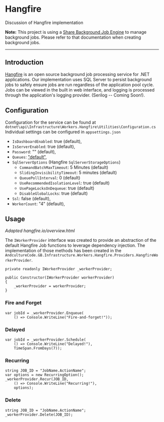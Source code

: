 # Hangfire

Discussion of Hangfire implementation

**Note:** This project is using a [Share Background Job Engine](./job-engine.md) to manage background jobs. Please refer to that documentation when creating background jobs.

---

## Introduction

[Hangfire](hangfire.io) is an open source background job processing service for .NET applications.
Our implementation uses SQL Server to persist background jobs to safely ensure jobs are run regardless of the application pool cycle. Jobs can be viewed in the built in web interface, and logging is processed through the application's logging provider. (Serilog -- Coming Soon!).

## Configuration

Configuration for the service can be found at `dotnet\api\Infrastructure\Workers.Hangfire\Utilities\Configuration.cs`
Individual settings can be configured in `appsettings.json`

-   `IsDashboardEnabled`: true (default),
-   `IsServerEnabled`: true (default),
-   `Password`: "" (default),
-   `Queues`: ["default"](default),
-   `SqlServerOptions` (Hangfire `SqlServerStorageOptions`)
    -   `CommandBatchMaxTimeout`: 5 Minutes (default)
    -   `SlidingInvisibilityTimeout`: 5 minutes (default)
    -   `QueuePollInterval`: 0 (default)
    -   `UseRecommendedIsolationLevel`: true (default)
    -   `UsePageLocksOnDequeue`: true (default)
    -   `DisableGlobalLocks`: true (default)
-   `Ssl`: false (default),
-   `WorkerCount`: "4" (default),

## Usage

_Adapted hangfire.io/overview.html_

The `IWorkerProvider` interface was created to provide an abstraction of the default Hangfire Job functions to leverage dependency injection. The implementation of those methods has been created in the `AndcultureCode.GB.Infrastructure.Workers.Hangfire.Providers.HangfireWorkerProvider`.

```
private readonly IWorkerProvider _workerProvider;

public Constructor(IWorkerProvider workerProvider)
{
    _workerProvider = workerProvider;
}

```

### Fire and Forget

```
var jobId = _workerProvider.Enqueue(
    () => Console.WriteLine("Fire-and-forget!"));
```

### Delayed

```
var jobId = _workerProvider.Schedule(
    () => Console.WriteLine("Delayed!"),
    TimeSpan.FromDays(7));
```

### Recurring

```
string JOB_ID = "JobName.ActionName";
var options = new RecurringOption();
_workerProvider.Recur(JOB_ID,
    () => Console.WriteLine("Recurring!"),
    options);
```

### Delete

```
string JOB_ID = "JobName.ActionName";
_workerProvider.Delete(JOB_ID);
```
